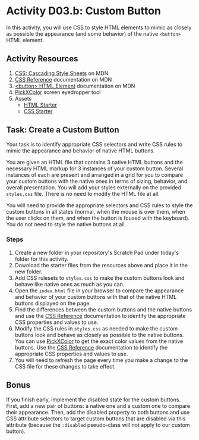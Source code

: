 # Activity D03.b: Custom Button

In this activity, you will use CSS to style HTML elements to mimic as closely as possible the appearance (and some behavior) of the native `<button>` HTML element.

## Activity Resources

1. [CSS: Cascading Style Sheets](https://developer.mozilla.org/en-US/docs/Web/CSS) on MDN
2. [CSS Reference](https://developer.mozilla.org/en-US/docs/Web/CSS/Reference) documentation on MDN
3. [&lt;button&gt; HTML Element](https://developer.mozilla.org/en-US/docs/Web/HTML/Element/button) documentation on MDN
4. [PickXColor](https://pickxcolor.com/) screen eyedropper tool
5. Assets
   * [HTML Starter](files/index.html)
   * [CSS Starter](files/styles.css)


## Task: Create a Custom Button

Your task is to identify appropriate CSS selectors and write CSS rules to mimic the appearance and behavior of native HTML buttons.

You are given an HTML file that contains 3 native HTML buttons and the necessary HTML markup for 3 instances of your custom button. Several instances of each are present and arranged in a grid for you to compare your custom buttons with the native ones in terms of sizing, behavior, and overall presentation. You will add your styles externally on the provided `styles.css` file. There is no need to modify the HTML file at all.

You will need to provide the appropriate selectors and CSS rules to style the custom buttons in all states (normal, when the mouse is over them, when the user clicks on them, and when the button is foused with the keyboard). You do not need to style the native buttons at all.


### Steps


1. Create a new folder in your repository's Scratch Pad under today's folder for this activity.
2. Download the starter files from the resources above and place it in the new folder.
3. Add CSS rulesets to `styles.css` to make the custom buttons look and behave like native ones as much as you can.
4. Open the `index.html` file in your browser to compare the appearance and behavior of your custom buttons with that of the native HTML buttons displayed on the page.
5. Find the differences between the custom buttons and the native buttons and use the [CSS Reference](https://developer.mozilla.org/en-US/docs/Web/CSS/Reference) documentation to identify the appropriate CSS properties and values to use.
6. Modify the CSS rules in `styles.css` as needed to make the custom buttons look and behave as closely as possible to the native buttons. You can use [PickXColor](https://pickxcolor.com/) to get the exact color values from the native buttons. Use the [CSS Reference](https://developer.mozilla.org/en-US/docs/Web/CSS/Reference) documentation to identify the appropriate CSS properties and values to use.
7. You will need to refresh the page every time you make a change to the CSS file for these changes to take effect.



## Bonus

If you finish early, implement the disabled state for the custom buttons. First, add a new pair of buttons: a native one and a custom one to compare their appearance. Then, add the disabled property to both buttons and use CSS attribute selectors to target custom buttons that are disabled via this attribute (because the `:disabled` pseudo-class will not apply to our custom button).
